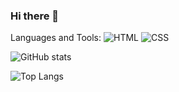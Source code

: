### Hi there 👋

Languages and Tools:
![HTML](https://img.shields.io/badge/HTML5-0B0A0C?style=for-the-badge&logo=html5&logoColor=white)
![CSS](https://img.shields.io/badge/CSS3-0B0A0C?style=for-the-badge&logo=css3&logoColor=white)


![GitHub stats](https://github-readme-stats.vercel.app/api?username=aanddi&theme=dark&show_icons=true)

![Top Langs](https://github-readme-stats.vercel.app/api/top-langs/?username=aanddi&theme=dark&show_icons=true)
